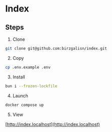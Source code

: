 # Index

## Steps

1. Clone

```bash
git clone git@github.com:birzgalisn/index.git
```

2. Copy

```bash
cp .env.example .env
```

3. Install

```bash
bun i --frozen-lockfile
```

4. Launch

```bash
docker compose up
```

5. View

[http://index.localhost](http://index.localhost)
